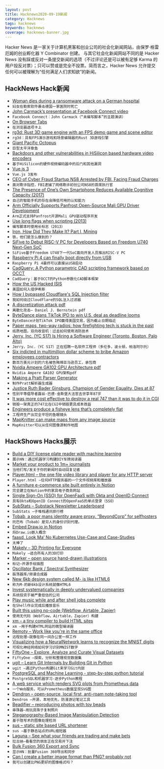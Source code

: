 ```yaml
---
layout: post
title: Hacknews2020-09-19新闻
category: Hacknews
tags: hacknews
keywords: hacknews
coverage: hacknews-banner.jpg
---
```


Hacker News 是一家关于计算机黑客和创业公司的社会化新闻网站，由保罗·格雷厄姆的创业孵化器 Y Combinator 创建。
与其它社会化新闻网站不同的是 Hacker News 没有踩或反对一条提交新闻的选项（不过评论还是可以被有足够 Karma 的用户投反对票）；只可以赞或是完全不投票。简而言之，Hacker News 允许提交任何可以被理解为“任何满足人们求知欲”的新闻。

## HackNews Hack新闻


- [Woman dies during a ransomware attack on a German hospital](https://www.theverge.com/2020/9/17/21443851/death-ransomware-attack-hospital-germany-cybersecurity)
- `妇女在勒索软件袭击德国一家医院时死亡`
- [John Carmack’s presentation at Facebook Connect video](https://www.youtube.com/watch?v=sXmY26pOE-Y)
- `Facebook Connect：John Carmack（“未编写脚本”的主题演讲）`
- [On Browser Tabs](https://abuqader.substack.com/p/on-browser-tabs)
- `在浏览器选项卡上`
- [rg3d: Rust 3D game engine with an FPS demo game and scene editor](https://github.com/mrDIMAS/rg3d)
- `rg3d：具有FPS演示游戏和场景编辑器的Rust 3D游戏引擎`
- [Giant Pacific Octopus](https://www.nationalgeographic.com/animals/invertebrates/g/giant-pacific-octopus/)
- `巨型太平洋章鱼`
- [Backdoors and other vulnerabilities in HiSilicon based hardware video encoders](https://kojenov.com/2020-09-15-hisilicon-encoder-vulnerabilities/)
- `基于HiSilicon的硬件视频编码器中的后门和其他漏洞`
- [Vue.js 3](https://github.com/vuejs/vue-next/releases/tag/v3.0.0)
- `Vue.js 3发布`
- [CEO of Cyber Fraud Startup NS8 Arrested by FBI, Facing Fraud Charges](https://www.forbes.com/sites/davidjeans/2020/09/17/ceo-of-cyber-fraud-startup-ns8-arrested-by-fbi-facing-fraud-charges/#702a4e3062ed)
- `面对欺诈指控，FBI逮捕了网络欺诈初创公司NS8的首席执行官`
- [The Presence of One’s Own Smartphone Reduces Available Cognitive Capacity (2017)](https://www.journals.uchicago.edu/doi/abs/10.1086/691462?journalCode=jacr)
- `自己的智能手机的存在会降低可用的认知能力`
- [Arm Officially Supports Panfrost Open-Source Mali GPU Driver Development](https://www.cnx-software.com/2020/09/18/arm-officially-supports-panfrost-open-source-mali-gpu-driver-development/)
- `Arm正式支持Panfrost开源Mali GPU驱动程序开发`
- [Use long flags when scripting (2013)](https://changelog.com/posts/use-long-flags-when-scripting)
- `编写脚本时使用长标志（2013）`
- [Iron, How Did They Make It? Part I, Mining](https://acoup.blog/2020/09/18/collections-iron-how-did-they-make-it-part-i-mining/)
- `铁，他们是怎么做到的？`
- [SiFive to Debut RISC-V PC for Developers Based on Freedom U740 Next-Gen SoC](https://www.cnx-software.com/2020/09/15/sifive-to-debut-risc-v-pc-for-developers-based-on-freedom-u740-next-gen-soc/)
- `SiFive基于Freedom U740下一代SoC面向开发人员推出RISC-V PC`
- [Raspberry Pi 4 can finally boot directly from USB](https://github.com/raspberrypi/rpi-eeprom/issues/28)
- `Raspberry Pi 4最终可以直接从USB启动`
- [CadQuery: A Python parametric CAD scripting framework based on OCCT](https://github.com/CadQuery/cadquery)
- `CadQuery：基于OCCT的Python参数化CAD脚本框架`
- [How the US Hacked ISIS](http://npr.org/2019/09/26/763545811/how-the-u-s-hacked-isis)
- `美国如何入侵伊希斯`
- [How I bypassed Cloudflare's SQL Injection filter](https://www.astrocamel.com/web/2020/09/04/how-i-bypassed-cloudflares-sql-injection-filter.html)
- `我如何绕过Cloudflare的SQL注入过滤器`
- [A discretization attack pdf](https://cr.yp.to/papers/categories-20200918.pdf)
- `离散化攻击– Daniel J. Bernstein pdf`
- [ByteDance plans TikTok IPO to win U.S. deal as deadline looms](https://www.reuters.com/article/us-usa-tiktok-china/bytedance-plans-tiktok-ipo-to-win-u-s-deal-as-deadline-looms-sources-idUSKBN2682NL)
- `ByteDance计划TikTok IPO赢得美国交易，因为截止日期临近`
- [Paper maps, two-way radios: how firefighting tech is stuck in the past](https://www.theguardian.com/us-news/2020/sep/17/california-wildfires-technology-emergency-response)
- `纸质地图，双向收音机：过去如何使用消防技术`
- [Jerry, Inc. (YC S17) Is Hiring a Software Engineer (Toronto, Boston, Palo Alto)](https://apply.workable.com/jerry/j/7A85EB03BD/)
- `Jerry，Inc.（YC S17）正在招聘一名软件工程师（多伦多，波士顿，帕洛阿尔托）`
- [Six indicted in multimillion dollar scheme to bribe Amazon employees,contractors](https://www.justice.gov/usao-wdwa/pr/six-indicted-connection-multi-million-dollar-scheme-bribe-amazon-employees-and)
- `数百万美元计划的六名被告贿赂亚马逊员工，承包商`
- [Nvidia Ampere GA102 GPU Architecture pdf](https://www.nvidia.com/content/dam/en-zz/Solutions/geforce/ampere/pdf/NVIDIA-ampere-GA102-GPU-Architecture-Whitepaper-V1.pdf)
- `Nvidia Ampere GA102 GPU架构pdf`
- [Making a Pratt Parser Generator](https://www.robertjacobson.dev/designing-a-pratt-parser-generator)
- `制作Pratt解析器生成器`
- [Justice Ruth Bader Ginsburg, Champion of Gender Equality, Dies at 87](https://www.npr.org/2020/09/18/100306972/justice-ruth-bader-ginsburg-champion-of-gender-equality-dies-at-87)
- `性别平等倡导者露丝·巴德·金斯堡大法官去世享年87岁`
- [It was more cost effective to destroy a real 747 than it was to do it in CGI](https://www.cinemablend.com/news/2546992/why-christopher-nolan-actually-blew-up-a-real-plane-for-tenet)
- `销毁一架真正的747比在CGI中销毁更具成本效益`
- [Engineers produce a fisheye lens that’s completely flat](https://news.mit.edu/2020/flat-fisheye-lens-0918)
- `工程师生产出完全平坦的鱼眼镜头`
- [MapKnitter can make maps from any image source](https://mapknitter.org/)
- `MapKnitter可以从任何图像源制作地图`


## HackShows Hacks展示

- [ Build a DIY license plate reader with machine learning](https://github.com/cortexlabs/cortex/tree/master/examples/tensorflow/license-plate-reader)
- `展示HN：通过机器学习构建DIY车牌阅读器`
- [ Market your product to 1m+ journalists](http://meansheep.com)
- `当他们写/发关于你的新闻时自动回复记者`
- [ Player.html – the one file video library and player for any HTTP server](https://github.com/pseudosavant/player.html)
- `Player.html –任何HTTP服务器的一个文件视频库和播放器`
- [ A furniture e-commerce site built entirely in Notion](https://mixandmatch.me)
- `完全建立在Notion中的家具电子商务网站`
- [ Single Sign-On (SSO) for OpenFaaS with Okta and OpenID Connect](https://www.openfaas.com/blog/openfaas-oidc-okta/)
- `具有Okta和OpenID Connect的OpenFaaS的单点登录（SSO）`
- [ SubStats – Substack Newsletter Leaderboard](https://substats.actionably.com/)
- `SubStats –子堆栈通讯排行榜`
- [ Tobab, a poor mans identity aware proxy. “BeyondCorp” for selfhosters](https://github.com/gnur/tobab/)
- `托巴布（Tobab）是穷人的身份识别代理。`
- [ Embed Draw.io in Notion](https://github.com/ivankahl/drawio-notion-embed)
- `将Draw.io嵌入概念`
- [ faasd. Look Ma’ No Kubernetes Use-Case and Case-Studies](https://www.youtube.com/watch?v=ZnZJXI377ak&feature=youtu.be)
- `太棒了`
- [ Makely – 3D Printing for Everyone](https://makely.me)
- `Makely –适合所有人的3D打印`
- [ Marker – open source hand-drawn illustrations](https://usepastel.com/marker-illustrations)
- `标记–开源手绘插图`
- [ Oscillator Bank / Spectral Synthesizer](https://github.com/grz0zrg/fas)
- `振荡器库/频谱合成器`
- [ New 6kb design system called M- is like HTML6](http://m-docs.org)
- `称为M-的新6kb设计系统就像HTML6`
- [ Invest systematically in deeply undervalued companies](https://www.gemalpha.com/)
- `系统投资于被严重低估的公司`
- [ Play music while and after shell jobs complete](https://github.com/alexdelorenzo/onhold)
- `在Shell作业完成后播放音乐`
- [ Built this using no-code (Webflow, Airtable, Zapier)](https://www.submitjuice.com)
- `使用无代码（Webflow，Airtable，Zapier）构建`
- [ xm – a tiny compiler to build HTML sites](https://twitter.com/giuseppegurgone/status/1305851405660549122)
- `xm –用于构建HTML网站的微型编译器`
- [ Remoty – Work like you're in the same office](https://remoty.dev)
- `远程处理–就像在同一间办公室一样工作`
- [ Visualizing how a NeuralNetwork learns to recognize the MNIST digits](https://zbendefy.github.io/neuralnet-web/index.html)
- `可视化神经网络如何学习识别MNIST数字`
- [ FiftyOne – Explore, Analyze and Curate Visual Datasets](https://github.com/voxel51/fiftyone)
- `FiftyOne –探索，分析和整理视觉数据集`
- [ ugit – Learn Git Internals by Building Git in Python](https://www.leshenko.net/p/ugit/)
- `ugit –通过Python构建Git来学习Git内部`
- [ PostgreSQL and Machine Learning - step-by-step python tutorial](https://mljar.com/blog/postgresql-machine-learning/)
- `PostgreSQL和机器学习-逐步Python教程`
- [ A web service which renders SVG plots from Prometheus data](https://sr.ht/~sircmpwn/chartsrv/)
- `一个Web服务，可从Prometheus数据呈现SVG图`
- [ Dendron – open-source, local first, anti-roam note-taking tool](https://dendron.so)
- `Dendron –开源，本地优先，防漫游记笔记工具`
- [ Beadifier – reproducing photos with toy beads](https://www.beadifier.pro/)
- `串珠器–用玩具珠子复制照片`
- [ Steganography-Based Image Manipulation Detection](https://github.com/dennis-tra/image-stego)
- `基于隐写术的图像处理检测`
- [ sus – static site based URL shortener](https://github.com/nkantar/sus)
- `sus –基于静态站点的URL缩短器`
- [ Laguna – See what your friends are trading and make bets](https://withlaguna.com/)
- `拉古纳–看看您的朋友正在交易并下注`
- [ Bulk Fusion 360 Export and Sync](https://github.com/aconz2/Fusion360Exporter)
- `显示HN：批量Fusion 360导出和同步`
- [ Can I create a better image format than PNG? probably not](https://github.com/victorqribeiro/compactImage)
- `我可以创建比PNG更好的图像格式吗？`

